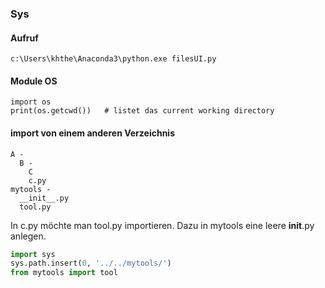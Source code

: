 ### Sys 


#### Aufruf

```
c:\Users\khthe\Anaconda3\python.exe filesUI.py

```


#### Module OS
```
import os
print(os.getcwd())   # listet das current working directory

```


#### import von einem anderen Verzeichnis

```
A - 
  B -
    C
    c.py
mytools -
  __init__.py
  tool.py
```
In c.py möchte man tool.py importieren. Dazu in mytools eine leere __init__.py anlegen. 
```python
import sys
sys.path.insert(0, '../../mytools/')
from mytools import tool
```